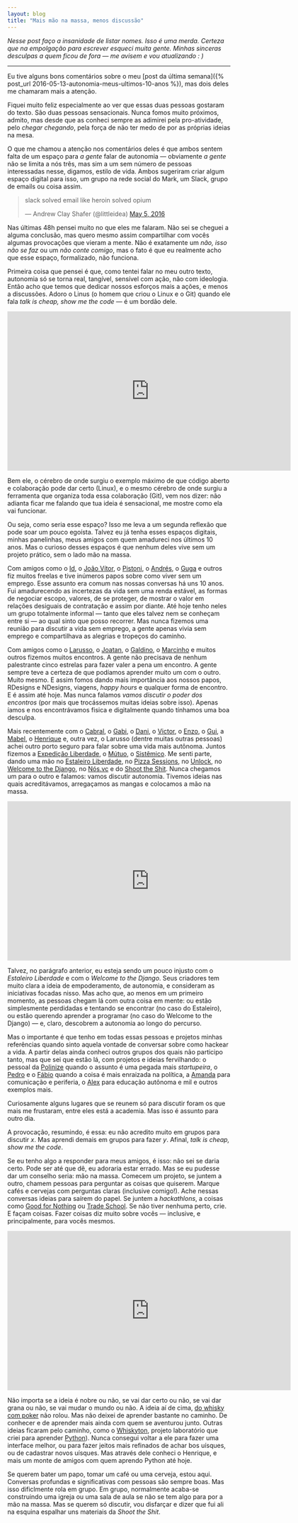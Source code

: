 ```yaml
---
layout: blog
title: "Mais mão na massa, menos discussão"
---
```


_Nesse post faço a insanidade de listar nomes. Isso é uma merda. Certeza que na empolgação para escrever esqueci muita gente. Minhas sinceras desculpas a quem ficou de fora — me avisem e vou atualizando : )_

* * *

Eu tive alguns bons comentários sobre o meu [post da última semana]({% post_url 2016-05-13-autonomia-meus-ultimos-10-anos %}), mas dois deles me chamaram mais a atenção.  

Fiquei muito feliz especialmente ao ver que essas duas pessoas gostaram do texto. São duas pessoas sensacionais. Nunca fomos muito próximos, admito, mas desde que as conheci sempre as adimirei pela pro-atividade, pelo _chegar chegando_, pela força de não ter medo de por as próprias ideias na mesa.

O que me chamou a atenção nos comentários deles é que ambos sentem falta de um espaço para _a gente_ falar de autonomia — obviamente _a gente_ não se limita a nós três, mas sim a um sem número de pessoas interessadas nesse, digamos, estilo de vida. Ambos sugeriram criar algum espaço digital para isso, um grupo na rede social do Mark, um Slack, grupo de emails ou coisa assim.

<blockquote class="twitter-tweet" data-lang="en"><p lang="en" dir="ltr">slack solved email like heroin solved opium</p>&mdash; Andrew Clay Shafer (@littleidea) <a href="https://twitter.com/littleidea/status/728103353582903296">May 5, 2016</a></blockquote> <script async src="//platform.twitter.com/widgets.js" charset="utf-8"></script>

Nas últimas 48h pensei muito no que eles me falaram. Não sei se cheguei a alguma conclusão, mas quero mesmo assim compartilhar com vocês algumas provocações que vieram a mente. Não é exatamente um _não, isso não se faz_ ou um _não conte comigo_, mas o fato é que eu realmente acho que esse espaço, formalizado, não funciona.

Primeira coisa que pensei é que, como tentei falar no meu outro texto, autonomia só se torna real, tangível, sensível com ação, não com ideologia. Então acho que temos que dedicar nossos esforços mais a ações, e menos a discussões. Adoro o Linus (o homem que criou o Linux e o Git) quando ele fala _talk is cheap, show me the code_ — é um bordão dele.

<iframe src="https://embed-ssl.ted.com/talks/linus_torvalds_the_mind_behind_linux.html" width="640" height="360" frameborder="0" scrolling="no" webkitAllowFullScreen mozallowfullscreen allowFullScreen></iframe>

Bem ele, o cérebro de onde surgiu o exemplo máximo de que código aberto e colaboração pode dar certo (Linux), e o mesmo cérebro de onde surgiu a ferramenta que organiza toda essa colaboração (Git), vem nos dizer: não adianta ficar me falando que tua ideia é sensacional, me mostre como ela vai funcionar.

Ou seja, como seria esse espaço? Isso me leva a um segunda reflexão que pode soar um pouco egoísta. Talvez eu já tenha esses espaços digitais, minhas panelinhas, meus amigos com quem amadureci nos últimos 10 anos. Mas o curioso desses espaços é que nenhum deles vive sem um projeto prático, sem o lado mão na massa.

Com amigos como o [Id](http://id.etc.br), o [João Vítor](http://www.jvitor.com.br), o [Pistoni](http://fb.com/felipe.pistoni), o [Andrés](http://andresgalante.com), o [Guga](http://fb.com/diogoropelato) e outros fiz muitos freelas e tive inúmeros papos sobre como viver sem um emprego. Esse assunto era comum nas nossas conversas há uns 10 anos. Fui amadurecendo as incertezas da vida sem uma renda estável, as formas de negociar escopo, valores, de se proteger, de mostrar o valor em relações desiguais de contratação e assim por diante. Até hoje tenho neles um grupo totalmente informal — tanto que eles talvez nem se conheçam entre si — ao qual sinto que posso recorrer. Mas nunca fizemos uma reunião para discutir a vida sem emprego, a gente apenas vivia sem emprego e compartilhava as alegrias e tropeços do caminho.

Com amigos como o [Larusso](http://larusso.com.br), o [Joatan](http://fb.com/joatanj), o [Galdino](http://fernandogaldino.com), o [Marcinho](https://lessertruth.wordpress.com) e muitos outros fizemos muitos encontros. A gente não precisava de nenhum palestrante cinco estrelas para fazer valer a pena um encontro. A gente sempre teve a certeza de que podíamos aprender muito um com o outro. Muito mesmo. E assim fomos dando mais importância aos nossos papos, RDesigns e NDesigns, viagens, _happy hours_ e qualquer forma de encontro. E é assim até hoje. Mas nunca falamos _vamos discutir o poder dos encontros_ (por mais que trocássemos muitas ideias sobre isso). Apenas íamos e nos encontrávamos fisica e digitalmente quando tínhamos uma boa desculpa.

Mais recentemente com o [Cabral](http://twitter.com/felipebcabral), o [Gabi](https://about.me/gabgomes), o [Dani](https://github.com/danielweinmann), o [Victor](https://medium.com/@victorhugoreimann/), o [Enzo](http://enzoz.me), o [Gui](https://www.facebook.com/guilacerda86), a [Mabel](http://mabel.ml), o [Henrique](http://henriquebastos.net) e, outra vez, o Larusso (dentre muitas outras pessoas) achei outro porto seguro para falar sobre uma vida mais autônoma. Juntos fizemos a [Expedição Liberdade](http://www.expedicaoliberdade.com.br), o [Mútuo](https://vimeo.com/72760145), o [Sistêmico](http://sistemico.herokuapp.com/). Me senti parte, dando uma mão no [Estaleiro Liberdade](http://estaleiroliberdade.com.br), no [Pizza Sessions](http://pizzasessions.com.br), no [Unlock](http://unlock.fund), no [Welcome to the Django](http://welcometothedjango.com.br), no [Nós.vc](http://nos.vc) e do [Shoot the Shit](http://www.shoottheshit.cc). Nunca chegamos um para o outro e falamos: vamos discutir autonomia. Tivemos ideias nas quais acreditávamos, arregaçamos as mangas e colocamos a mão na massa.

<iframe src="https://player.vimeo.com/video/72760145" width="640" height="360" frameborder="0" webkitallowfullscreen mozallowfullscreen allowfullscreen></iframe>

Talvez, no parágrafo anterior, eu esteja sendo um pouco injusto com o _Estaleiro Liberdade_ e com o _Welcome to the Django_. Seus criadores tem muito clara a ideia de empoderamento, de autonomia, e consideram as iniciativas focadas nisso. Mas acho que, ao menos em um primeiro momento, as pessoas chegam lá com outra coisa em mente: ou estão simplesmente perdidadas e tentando se encontrar (no caso do Estaleiro), ou estão querendo aprender a programar (no caso do Welcome to the Django) — e, claro, descobrem a autonomia ao longo do percurso.

Mas o importante é que tenho em todas essas pessoas e projetos minhas referências quando sinto aquela vontade de conversar sobre como hackear a vida. A partir delas ainda conheci outros grupos dos quais não participo tanto, mas que sei que estão lá, com projetos e ideias fervilhando: o pessoal da [Polinize](https://groups.google.com/forum/#!forum/polinize) quando o assunto é uma pegada mais _startupeira_, o [Pedro](https://www.facebook.com/markun) e o [Fábio](https://twitter.com/luzfcb) quando a coisa é mais enraizada na política, a [Amanda](http://fb.com/amanda.rahra) para comunicação e periferia, o [Alex](http://www.alexbretas.com.br) para educação autônoma e mil e outros exemplos mais.

Curiosamente alguns lugares que se reunem só para discutir foram os que mais me frustaram, entre eles está a academia. Mas isso é assunto para outro dia.

A provocação, resumindo, é essa: eu não acredito muito em grupos para discutir _x_. Mas aprendi demais em grupos para fazer _y_. Afinal, _talk is cheap, show me the code_.

Se eu tenho algo a responder para meus amigos, é isso: não sei se daria certo. Pode ser até que dê, eu adoraria estar errado. Mas se eu pudesse dar um conselho seria: mão na massa. Comecem um projeto, se juntem a outro, chamem pessoas para perguntar as coisas que quiserem. Marque cafés e cervejas com perguntas claras (inclusive comigo!). Ache nessas conversas ideias para saírem do papel. Se juntem a _hackathlons_, a coisas como [Good for Nothing](http://www.goodfornothing.com) ou [Trade School](http://tradeschool.coop). Se não tiver nenhuma perto, crie. E façam coisas. Fazer coisas diz muito sobre vocês — inclusive, e principalmente, para vocês mesmos.

<iframe src="https://player.vimeo.com/video/71544191" width="640" height="360" frameborder="0" webkitallowfullscreen mozallowfullscreen allowfullscreen></iframe>

Não importa se a ideia é nobre ou não, se vai dar certo ou não, se vai dar grana ou não, se vai mudar o mundo ou não. A ideia aí de cima, [do whisky com poker](http://www.nos.vc/pokerwhisky) não rolou. Mas não deixei de aprender bastante no caminho. De conhecer e de aprender mais ainda com quem se aventurou junto. Outras ideias ficaram pelo caminho, como o [Whiskyton](http://whiskyton.herokuapp.com), projeto laboratório que criei para aprender [Python](http://python.org)). Nunca consegui voltar a ele para fazer uma interface melhor, ou para fazer jeitos mais refinados de achar bos uísques, ou de cadastrar novos uísques. Mas através dele conheci o Henrique, e mais um monte de amigos com quem aprendo Python até hoje.

Se querem bater um papo, tomar um café ou uma cerveja, estou aqui. Conversas profundas e significativas com pessoas são sempre boas. Mas isso dificlmente rola em grupo. Em grupo, normalmente acaba-se construindo uma igreja ou uma sala de aula se não se tem algo para por a mão na massa. Mas se querem só discutir, vou disfarçar e dizer que fui ali na esquina espalhar uns materiais da _Shoot the Shit_.
